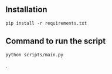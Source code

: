 ## Installation

```
pip install -r requirements.txt
```

## Command to run the script

```
python scripts/main.py
```

.
